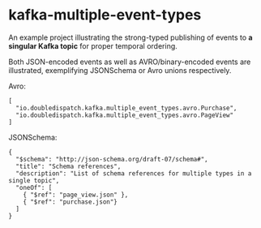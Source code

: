 # kafka-multiple-event-types

An example project illustrating the strong-typed publishing of events to **a singular Kafka topic** for proper temporal ordering.

Both JSON-encoded events as well as AVRO/binary-encoded events are illustrated, exemplifying JSONSchema or Avro unions respectively.

Avro: 
```
[
  "io.doubledispatch.kafka.multiple_event_types.avro.Purchase",
  "io.doubledispatch.kafka.multiple_event_types.avro.PageView"
]
```

JSONSchema:
```
{
  "$schema": "http://json-schema.org/draft-07/schema#",
  "title": "Schema references",
  "description": "List of schema references for multiple types in a single topic",
  "oneOf": [
    { "$ref": "page_view.json" },
    { "$ref": "purchase.json"}
  ]
}
```